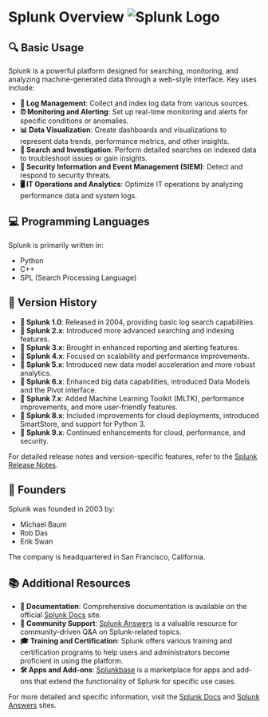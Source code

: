 # Splunk Overview ![Splunk Logo](https://upload.wikimedia.org/wikipedia/commons/f/f8/Splunk_logo.png)

## 🔍 Basic Usage

Splunk is a powerful platform designed for searching, monitoring, and analyzing machine-generated data through a web-style interface. Key uses include:

- **📝 Log Management**: Collect and index log data from various sources.
- **⏰ Monitoring and Alerting**: Set up real-time monitoring and alerts for specific conditions or anomalies.
- **📊 Data Visualization**: Create dashboards and visualizations to represent data trends, performance metrics, and other insights.
- **🔎 Search and Investigation**: Perform detailed searches on indexed data to troubleshoot issues or gain insights.
- **🔐 Security Information and Event Management (SIEM)**: Detect and respond to security threats.
- **🖥️ IT Operations and Analytics**: Optimize IT operations by analyzing performance data and system logs.

## 💻 Programming Languages

Splunk is primarily written in:
- Python
- C++
- SPL (Search Processing Language)

## 📅 Version History

- **📅 Splunk 1.0**: Released in 2004, providing basic log search capabilities.
- **📅 Splunk 2.x**: Introduced more advanced searching and indexing features.
- **📅 Splunk 3.x**: Brought in enhanced reporting and alerting features.
- **📅 Splunk 4.x**: Focused on scalability and performance improvements.
- **📅 Splunk 5.x**: Introduced new data model acceleration and more robust analytics.
- **📅 Splunk 6.x**: Enhanced big data capabilities, introduced Data Models and the Pivot interface.
- **📅 Splunk 7.x**: Added Machine Learning Toolkit (MLTK), performance improvements, and more user-friendly features.
- **📅 Splunk 8.x**: Included improvements for cloud deployments, introduced SmartStore, and support for Python 3.
- **📅 Splunk 9.x**: Continued enhancements for cloud, performance, and security.

For detailed release notes and version-specific features, refer to the [Splunk Release Notes](https://docs.splunk.com/Documentation/Splunk/latest/ReleaseNotes).

## 👥 Founders

Splunk was founded in 2003 by:
- Michael Baum
- Rob Das
- Erik Swan

The company is headquartered in San Francisco, California.

## 📚 Additional Resources

- **📖 Documentation**: Comprehensive documentation is available on the official [Splunk Docs](https://docs.splunk.com/Documentation/Splunk) site.
- **💬 Community Support**: [Splunk Answers](https://answers.splunk.com/) is a valuable resource for community-driven Q&A on Splunk-related topics.
- **🎓 Training and Certification**: Splunk offers various training and certification programs to help users and administrators become proficient in using the platform.
- **🛠️ Apps and Add-ons**: [Splunkbase](https://splunkbase.splunk.com/) is a marketplace for apps and add-ons that extend the functionality of Splunk for specific use cases.

For more detailed and specific information, visit the [Splunk Docs](https://docs.splunk.com/Documentation/Splunk) and [Splunk Answers](https://answers.splunk.com/) sites.
